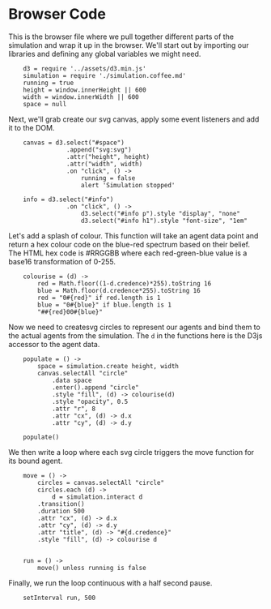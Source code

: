# Browser Code

This is the browser file where we pull together different parts of the simulation and wrap it up in the browser.  We'll start out by importing our libraries and defining any global variables we might need.


		d3 = require '../assets/d3.min.js'
		simulation = require './simulation.coffee.md'
		running = true
		height = window.innerHeight || 600
		width = window.innerWidth || 600
		space = null



Next, we'll grab create our svg canvas, apply some event listeners and add it to the DOM.


		canvas = d3.select("#space")
					.append("svg:svg")
					.attr("height", height)
					.attr("width", width)
					.on "click", () ->
						running = false
						alert 'Simulation stopped'

		info = d3.select("#info")
					.on "click", () ->
						d3.select("#info p").style "display", "none"
						d3.select("#info h1").style "font-size", "1em"


Let's add a splash of colour.  This function will take an agent data point and return a hex colour code on the blue-red spectrum based on their belief.  The HTML hex code is #RRGGBB where each red-green-blue value is a base16 transformation of 0-255.


		colourise = (d) ->
			red = Math.floor((1-d.credence)*255).toString 16
			blue = Math.floor(d.credence*255).toString 16
			red = "0#{red}" if red.length is 1
			blue = "0#{blue}" if blue.length is 1 
			"##{red}00#{blue}"


Now we need to createsvg circles to represent our agents and bind them to the actual agents from the simulation.  The `d` in the functions here is the D3js accessor to the agent data.

	
		populate = () ->
			space = simulation.create height, width
			canvas.selectAll "circle"
				.data space
				.enter().append "circle"
				.style "fill", (d) -> colourise(d)
				.style "opacity", 0.5
				.attr "r", 8
				.attr "cx", (d) -> d.x
				.attr "cy", (d) -> d.y

		populate()


We then write a loop where each svg circle triggers the move function for its bound agent.  


		move = () ->
			circles = canvas.selectAll "circle"
			circles.each (d) ->
				d = simulation.interact d
			.transition()
			.duration 500
			.attr "cx", (d) -> d.x
			.attr "cy", (d) -> d.y
			.attr "title", (d) -> "#{d.credence}"
			.style "fill", (d) -> colourise d
		

		run = () ->
			move() unless running is false


Finally, we run the loop continuous with a half second pause.


		setInterval run, 500